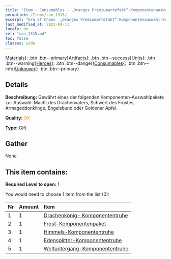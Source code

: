 ```yaml
---
title: "Item - Consumables - „Oranges Premiumartefakt“-Komponentenauswahl-Geschenkbox"
permalink: /Items/con_1315/
excerpt: "Era of Chaos  „Oranges Premiumartefakt“-Komponentenauswahl-Geschenkbox"
last_modified_at: 2021-04-11
locale: de
ref: "con_1315.md"
toc: false
classes: wide
---
```

 [Materials](/de/Items/){: .btn .btn--primary}[Artifacts](/de/Items/Artifacts/){: .btn .btn--success}[Units](/de/Items/Units/){: .btn .btn--warning}[Heroes](/de/Items/Heroes/){: .btn .btn--danger}[Consumables](/de/Items/Consumables/){: .btn .btn--info}[Unknown](/de/Items/Unknown/){: .btn .btn--primary}

## Details
 **Beschreibung:** Gewährt eines der folgenden Komponenten-Auswahlpakete zur Auswahl: Macht des Drachenvaters, Schwert des Frostes, Armageddonklinge, Engelsbund oder Goldener Apfel.

 **Quality:** <span style="color: #FF8C00">OK</span>

 **Type:** Gift

## Gather

  None

## This item contains:

 **Required Level to open:** 1

 You would need to choose 1 item from the list (0):

  | Nr | Amount |     Item    |
  |:---|:-------|:------------|
  | 1 | 1 | [Drachenkönig- Komponententruhe](/de/Items/con_1348/) | 
  | 2 | 1 | [Frost-Komponentenpaket](/de/Items/con_1352/) | 
  | 3 | 1 | [Himmels-Komponententruhe](/de/Items/con_1354/) | 
  | 4 | 1 | [Edensplitter-Komponententruhe](/de/Items/con_1864/) | 
  | 5 | 1 | [Weltuntergang-Komponententruhe](/de/Items/con_1360/) | 
